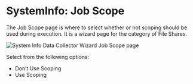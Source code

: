 # SystemInfo: Job Scope

The Job Scope page is where to select whether or not scoping should be used during execution. It is
a wizard page for the category of File Shares.

![System Info Data Collector Wizard Job Scope page](/img/product_docs/accessanalyzer/11.6/accessanalyzer/admin/datacollector/systeminfo/jobscope.webp)

Select from the following options:

- Don’t Use Scoping
- Use Scoping
